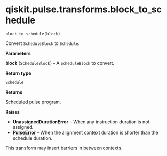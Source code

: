 # qiskit.pulse.transforms.block\_to\_schedule

<span id="undefined" />

`block_to_schedule(block)`

Convert `ScheduleBlock` to `Schedule`.

**Parameters**

**block** (`ScheduleBlock`) – A `ScheduleBlock` to convert.

**Return type**

`Schedule`

**Returns**

Scheduled pulse program.

**Raises**

*   **UnassignedDurationError** – When any instruction duration is not assigned.
*   [**PulseError**](pulse#qiskit.pulse.PulseError "qiskit.pulse.PulseError") – When the alignment context duration is shorter than the schedule duration.

<Admonition title="Note" type="note">
  This transform may insert barriers in between contexts.
</Admonition>
